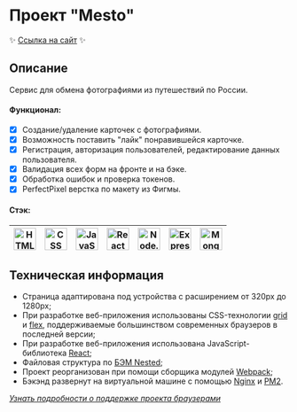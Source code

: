 # Проект "Mesto"

:sparkles: [Ссылка на сайт](https://mesto.dashalalala24.nomoredomains.work/) :sparkles:


## Описание
Сервис для обмена фотографиями из путешествий по России.

#### Функционал:
* [x] Создание/удаление карточек с фотографиями.  
* [x] Возможность поставить "лайк" понравившейся карточке.  
* [x] Регистрация, авторизация пользователей, редактирование данных пользователя.  
* [x] Валидация всех форм на фронте и на бэке.  
* [x] Обработка ошибок и проверка токенов. 
* [x] PerfectPixel верстка по макету из Фигмы.  

#### Cтэк:

<!-- <a href="https://html.spec.whatwg.org/multipage/" target="_blank" rel="noreferrer">
<img width="40" height="40" alt="HTML" src="https://simpleicons.org/icons/html5.svg" /></a>

<a href="https://www.w3schools.com/css/" target="_blank" rel="noreferrer">
<img width="40" height="40" alt="CSS" src="https://simpleicons.org/icons/css3.svg" /></a>

<a href="https://developer.mozilla.org/en-US/docs/Web/JavaScript" target="_blank" rel="noreferrer">
<img width="40" height="40" alt="JavaScript" src="https://simpleicons.org/icons/javascript.svg" /></a>

<a href="https://react.dev/" target="_blank" rel="noreferrer">
<img width="40" height="40" alt="React" src="https://simpleicons.org/icons/react.svg" /></a> 

<a href="https://nodejs.org/en" target="_blank" rel="noreferrer"> 
<img width="40" height="40" alt="Node.js" src="https://simpleicons.org/icons/nodedotjs.svg" /></a>

<a href="https://expressjs.com/ru/" target="_blank" rel="noreferrer">
<img width="40" height="40" alt="Express.js" src="https://simpleicons.org/icons/express.svg" /></a>

<a href="https://www.mongodb.com/" target="_blank" rel="noreferrer">
<img width="40" height="40" alt="MongoDB" src="https://simpleicons.org/icons/mongodb.svg" /></a>  -->


<a href="https://html.spec.whatwg.org/multipage/" target="_blank" rel="noreferrer"><img width="40" height="40" alt="HTML" src="https://simpleicons.org/icons/html5.svg" /></a> | <a href="https://www.w3schools.com/css/" target="_blank" rel="noreferrer"><img width="40" height="40" alt="CSS" src="https://simpleicons.org/icons/css3.svg" /></a> | <a href="https://developer.mozilla.org/en-US/docs/Web/JavaScript" target="_blank" rel="noreferrer"><img width="40" height="40" alt="JavaScript" src="https://simpleicons.org/icons/javascript.svg" /></a> | <a href="https://react.dev/" target="_blank" rel="noreferrer"><img width="40" height="40" alt="React" src="https://simpleicons.org/icons/react.svg" /></a> | <a href="https://nodejs.org/en" target="_blank" rel="noreferrer"> <img width="40" height="40" alt="Node.js" src="https://simpleicons.org/icons/nodedotjs.svg" /></a> | <a href="https://expressjs.com/ru/" target="_blank" rel="noreferrer"><img width="40" height="40" alt="Express.js" src="https://simpleicons.org/icons/express.svg" /></a> | <a href="https://www.mongodb.com/" target="_blank" rel="noreferrer"><img width="40" height="40" alt="MongoDB" src="https://simpleicons.org/icons/mongodb.svg" /></a> 
| --- | --- | --- | --- | --- | --- | --- |



## Техническая информация

- Страница адаптирована под устройства с расширением от 320px до 1280px;
- При разработке веб-приложения использованы CSS-технологии [grid](https://developer.mozilla.org/ru/docs/Web/CSS/CSS_Grid_Layout/Basic_Concepts_of_Grid_Layout) и [flex](https://developer.mozilla.org/ru/docs/Learn/CSS/CSS_layout/Flexbox), поддерживаемые большинством современных браузеров в последней версии;
- При разработке веб-приложения использована JavaScript-библиотека [React](https://react.dev/);
- Файловая структура по [БЭМ Nested](https://ru.bem.info/methodology/filestructure/#nested);
- Проект реорганизован при помощи сборщика модулей [Webpack](https://ru.wikipedia.org/wiki/Webpack);
- Бэкэнд развернут на виртуальной машине с помощью [Nginx](https://nginx.org/) и [PM2](https://pm2.keymetrics.io/).  

*[Узнать подробности о поддержке проекта браузерами](https://caniuse.com/?search=grid)*
